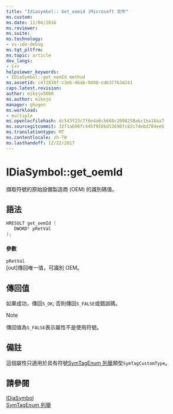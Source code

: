 ```yaml
---
title: "Idiasymbol:: Get_oemid |Microsoft 文件"
ms.custom: 
ms.date: 11/04/2016
ms.reviewer: 
ms.suite: 
ms.technology:
- vs-ide-debug
ms.tgt_pltfrm: 
ms.topic: article
dev_langs:
- C++
helpviewer_keywords:
- IDiaSymbol::get_oemId method
ms.assetid: c472830f-c3eb-46ab-9498-cd637763d241
caps.latest.revision: 
author: mikejo5000
ms.author: mikejo
manager: ghogen
ms.workload:
- multiple
ms.openlocfilehash: dc543f23c7f6e4a6cb668c2098258abc1ba18aa7
ms.sourcegitcommit: 32f1a690fc445f9586d53698fc82c7debd784eeb
ms.translationtype: MT
ms.contentlocale: zh-TW
ms.lasthandoff: 12/22/2017
---
```

# <a name="idiasymbolgetoemid"></a>IDiaSymbol::get_oemId
擷取符號的原始設備製造商 (OEM) 的識別碼值。  
  
## <a name="syntax"></a>語法  
  
```C++  
HRESULT get_oemId (   
   DWORD* pRetVal  
);  
```  
  
#### <a name="parameters"></a>參數  
 `pRetVal`  
 [out]傳回唯一值，可識別 OEM。  
  
## <a name="return-value"></a>傳回值  
 如果成功，傳回`S_OK`; 否則傳回`S_FALSE`或錯誤碼。  
  
> [!NOTE]
>  傳回值為`S_FALSE`表示屬性不是使用符號。  
  
## <a name="remarks"></a>備註  
 這個屬性只適用於具有符號[SymTagEnum 列舉](../../debugger/debug-interface-access/symtagenum.md)類型`SymTagCustomType`。  
  
## <a name="see-also"></a>請參閱  
 [IDiaSymbol](../../debugger/debug-interface-access/idiasymbol.md)   
 [SymTagEnum 列舉](../../debugger/debug-interface-access/symtagenum.md)